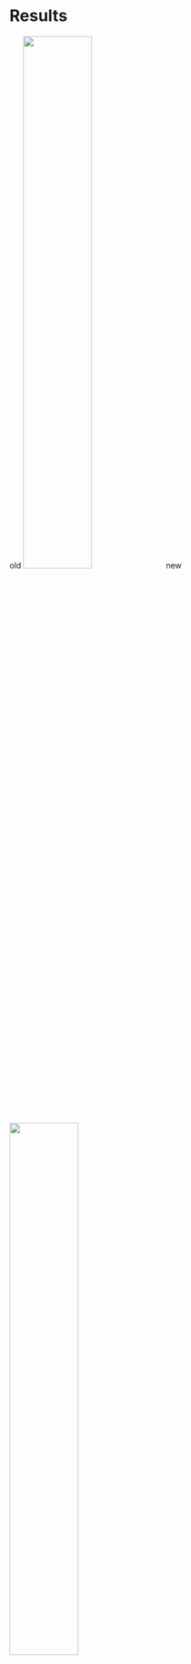 # Results

<div>
<span>old</span>
<img width=49% src="https://github.com/osushilover/comparison_f_ss/blob/main/old.webp"/>
<span>new</span>
<img width=49% src="https://github.com/osushilover/comparison_f_ss/blob/main/new.webp?raw=true"/>
</div>
